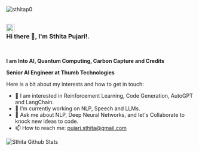 <p align="left"> <img src="https://komarev.com/ghpvc/?username=sthitap0" alt="sthitap0" /> </p>

<br/>

<a href="https://www.linkedin.com/in/sthita-pujari/">
  <img align="left" alt="Linkedin" width="22px" src="https://cdn.jsdelivr.net/npm/simple-icons@v3/icons/linkedin.svg" />
</a>

### Hi there 👋, I'm Sthita Pujari!.

<br />


**I am Into AI, Quantum Computing, Carbon Capture and Credits**

**Senior AI Engineer at Thumb Technologies**

Here is a bit about my interests and how to get in touch:

- 💬 I am interested in Reinforcement Learning, Code Generation, AutoGPT and LangChain.
- 🌱 I’m currently working on NLP, Speech and LLMs.
- 💬 Ask me about NLP, Deep Neural Networks, and let's Collaborate to knock new ideas to code.
- 📫 How to reach me: pujari.sthita@gmail.com

![Sthita Github Stats](https://github-readme-stats.vercel.app/api?username=sthitap0&show_icons=true&title_color=fff&icon_color=79ff97&text_color=9f9f9f&bg_color=151515)

<br />
